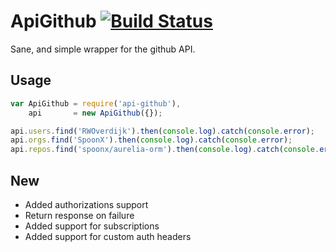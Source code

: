 # ApiGithub [![Build Status](https://travis-ci.org/SpoonX/api-github.svg?branch=master)](https://travis-ci.org/SpoonX/api-github)

Sane, and simple wrapper for the github API.

## Usage
```javascript
var ApiGithub = require('api-github'),
    api       = new ApiGithub({});

api.users.find('RWOverdijk').then(console.log).catch(console.error);
api.orgs.find('SpoonX').then(console.log).catch(console.error);
api.repos.find('spoonx/aurelia-orm').then(console.log).catch(console.error);

```

## New
* Added authorizations support
* Return response on failure
* Added support for subscriptions
* Added support for custom auth headers
